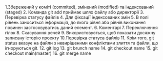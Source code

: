 1.Збережений у коміті (commited), змінений (modified) та індексований (staged) 2. Команда git add приймає шлях файлу або директорії 3. Перевірка статусу файлів 4. Для фіксації індексованих змін 5. В полі рівень заноситься інформація, до якого рівня або рівнів виконання повинен застосовуватись даний елемент. 6. Коментарі 7. Переключення гілок 8. Скасування речей 9. Використовується, щоб показати досяжну записану історію проекту 10.Перевірка статуса файлів 11. Крім того, git status вказує на файли з невирішеними конфліктами злиття та файли, що ігноруються git. 12. git log 13. git brunch name 14. git checkout name 15. git checkout main(master) 16. git merge name
